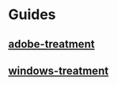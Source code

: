 # Guides

## [adobe-treatment](./adobe-treatment.md)

## [windows-treatment](./windows_treatment.md)

